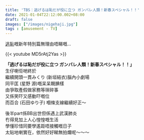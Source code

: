 ```yaml
---
title: 'TBS：逃げるは恥だが役に立つ ガンバレ人類！新春スペシャル！！'
date: 2021-01-04T22:12:00.002+08:00
draft: false
images: ["/images/nigehaji.jpg"]
tags : [amusement - TV]
---
```


[逃恥](https://hidie.net/szegyenfutasdehasznos/)嘅新年特別篇無理由唔睇嘅...  

{{< youtube MD5rAtj2Yas >}}

**「逃げるは恥だが役に立つ ガンバレ人類！新春スペシャル！！」**  
生仔喇佢哋終於  
繼續開頭一貫みくり (新垣結衣)腦內小劇場  
同平匡 (星野 源)嘅呆呆靦腆樣  
由爭取產假做家務等瑣碎事  
又係笑吓又感動吓嘅位  
而百合 (石田ゆり子) 嗰條支線繼續好正～  
  
後半part係BB出世但係遇上武漢肺炎  
冇得見加上人心惶惶嘅生活  
學懂珍惜同要學遙距唔接觸嘅日子  
太貼地喇實在，依然好好睇無拍爛呢～～～  
